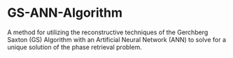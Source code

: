 # GS-ANN-Algorithm
A method for utilizing the reconstructive techniques of the Gerchberg Saxton (GS) Algorithm with an Artificial Neural Network (ANN) to solve for a unique solution of the phase retrieval problem.

